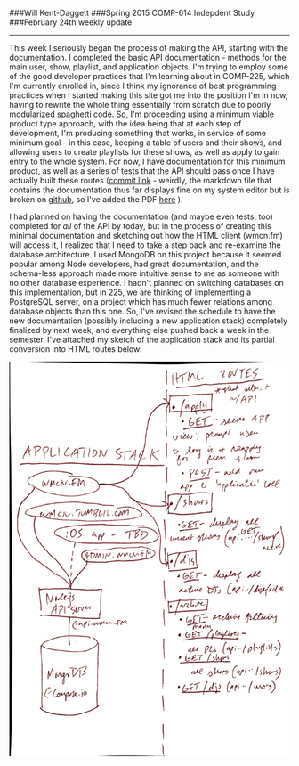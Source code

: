 ###Will Kent-Daggett
###Spring 2015 COMP-614 Indepdent Study
###February 24th weekly update

---

This week I seriously began the process of making the API, starting with the documentation. I completed the basic API documentation - methods for the main user, show, playlist, and application objects. I'm trying to employ some of the good developer practices that I'm learning about in COMP-225, which I'm currently enrolled in, since I think my ignorance of best programming practices when I started making this site got me into the position I'm in now, having to rewrite the whole thing essentially from scratch due to poorly modularized spaghetti code. So, I'm proceeding using a minimum viable product type approach, with the idea being that at each step of development, I'm producing something that works, in service of some minimum goal - in this case, keeping a table of users and their shows, and allowing users to create playlists for these shows, as well as apply to gain entry to the whole system. For now, I have documentation for this minimum product, as well as a series of tests that the API should pass once I have actually built these routes ([commit link](https://github.com/wmcn-fm/wmcn-api/commit/8d863fe2fa1ff78871b5c0f52b766fcdf0e211c0) - weirdly, the markdown file that contains the documentation thus far displays fine on my system editor but is broken on [github](https://github.com/wmcn-fm/wmcn-api/blob/master/docs/wmcn_api_0.1_documentation.md), so I've added the PDF [here](https://github.com/wmcn-fm/wmcn-api/blob/master/docs/wmcn_api_0.1_documentation.pdf?raw=true) ).

I had planned on having the documentation (and maybe even tests, too) completed for *all* of the API by today, but in the process of creating this minimal documentation and sketching out how the HTML client (wmcn.fm) will access it, I realized that I need to take a step back and re-examine the database architecture. I used MongoDB on this project because it seemed popular among Node developers, had great documentation, and the schema-less approach made more intuitive sense to me as someone with no other database experience. I hadn't planned on switching databases on this implementation, but in 225, we are thinking of implementing a PostgreSQL server, on a project which has much fewer relations among database objects than this one. So, I've revised the schedule to have the new documentation (possibly including a new application stack) completely finalized by next week, and everything else pushed back a week in the semester. I've attached my sketch of the application stack and its partial conversion into HTML routes below:

![Basic stack sketch](../../images/wmcn_stack_sketch.jpg)